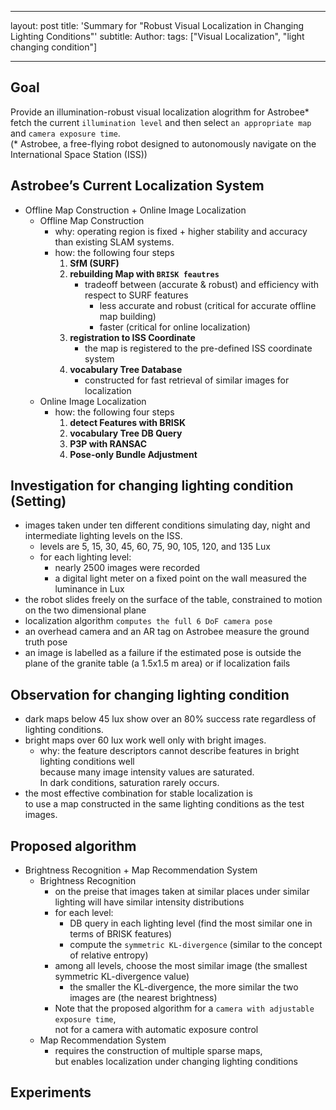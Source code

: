 
---
layout: post
title: 'Summary for "Robust Visual Localization in Changing Lighting Conditions"'
subtitle: Author: 
tags: ["Visual Localization", "light changing condition"]

---

## Goal
Provide an illumination-robust visual localization alogrithm for Astrobee* <br>
fetch the current `illumination level` and then select `an appropriate map` and `camera exposure time`. <br>
(* Astrobee, a free-flying robot designed to autonomously navigate on the International Space Station (ISS))

## Astrobee’s Current Localization System
- Offline Map Construction + Online Image Localization
  - Offline Map Construction
    - why: operating region is fixed + higher stability and accuracy than existing SLAM systems.
    - how: the following four steps <br>
      1. **SfM (SURF)**
      2. **rebuilding Map with `BRISK feautres`**
         - tradeoff between (accurate & robust) and efficiency with respect to SURF features
            - less accurate and robust (critical for accurate offline map building) 
            - faster (critical for online localization)
      3. **registration to ISS Coordinate** 
         - the map is registered to the pre-defined ISS coordinate system
      4. **vocabulary Tree Database** 
         - constructed for fast retrieval of similar images for localization
  - Online Image Localization
     - how: the following four steps <br>
       1. **detect Features with BRISK**
       2. **vocabulary Tree DB Query**
       3. **P3P with RANSAC**
       4. **Pose-only Bundle Adjustment**

## Investigation for changing lighting condition (Setting)
- images taken under ten different conditions simulating day, night and intermediate lighting levels on the ISS.
  - levels are 5, 15, 30, 45, 60, 75, 90, 105, 120, and 135 Lux
  - for each lighting level: 
      - nearly 2500 images were recorded
      - a digital light meter on a fixed point on the wall measured the luminance in Lux
- the robot slides freely on the surface of the table, constrained to motion on the two dimensional plane
- localization algorithm `computes the full 6 DoF camera pose`
- an overhead camera and an AR tag on Astrobee measure the ground truth pose
- an image is labelled as a failure if the estimated pose is outside the plane of the granite table (a 1.5x1.5 m area) or if localization fails

## Observation for changing lighting condition
- dark maps below 45 lux show over an 80% success rate regardless of lighting conditions. 
- bright maps over 60 lux work well only with bright images.
  - why: the feature descriptors cannot describe features in bright lighting conditions well <br>
         because many image intensity values are saturated. <br>
         In dark conditions, saturation rarely occurs.
- the most effective combination for stable localization is <br>
  to use a map constructed in the same lighting conditions as the test images. 

## Proposed algorithm
- Brightness Recognition + Map Recommendation System
  - Brightness Recognition
      - on the preise that images taken at similar places under similar lighting will have similar intensity distributions
      - for each level:
        - DB query in each lighting level (find the most similar one in terms of BRISK features)
        - compute the `symmetric KL-divergence` (similar to the concept of relative entropy)
      - among all levels, choose the most similar image (the smallest symmetric KL-divergence value)
        - the smaller the KL-divergence, the more similar the two images are (the nearest brightness)
      - Note that the proposed algorithm for a `camera with adjustable exposure time`, <br>
         not for a camera with automatic exposure control
  - Map Recommendation System
      - requires the construction of multiple sparse maps, <br>
        but enables localization under changing lighting conditions

## Experiments

